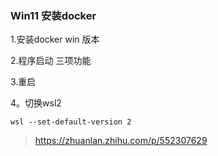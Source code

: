 ### Win11 安装docker

1.安装docker win 版本

2.程序启动  三项功能

3.重启

4。切换wsl2 

```
wsl --set-default-version 2
```

> https://zhuanlan.zhihu.com/p/552307629
>
> 
